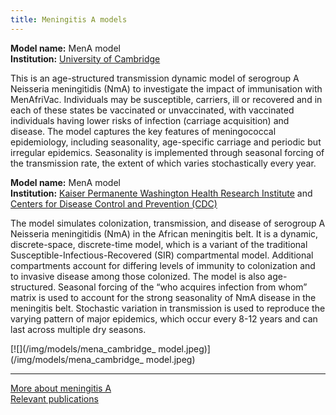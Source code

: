 ```yaml
---
title: Meningitis A models
---
```


**Model name:** MenA model    
**Institution:** [University of Cambridge](https://www.cam.ac.uk/)

This is an age-structured transmission dynamic model of serogroup A Neisseria meningitidis (NmA) to investigate the impact of immunisation with MenAfriVac. Individuals may be susceptible, carriers, ill or recovered and in each of these states be vaccinated or unvaccinated, with vaccinated individuals having lower risks of infection (carriage acquisition) and disease. The model captures the key features of meningococcal epidemiology, including seasonality, age-specific carriage and periodic but irregular epidemics. Seasonality is implemented through seasonal forcing of the transmission rate, the extent of which varies stochastically every year.   



<div id="cdc"></div>

**Model name:** MenA model     
**Institution:** [Kaiser Permanente Washington Health Research Institute](https://www.kpwashingtonresearch.org/) and [Centers for Disease Control and Prevention (CDC)](https://www.cdc.gov/)

The model simulates colonization, transmission, and disease of serogroup A Neisseria meningitidis (NmA) in the African meningitis belt. It is a dynamic, discrete-space, discrete-time model, which is a variant of the traditional Susceptible-Infectious-Recovered (SIR) compartmental model. Additional compartments account for differing levels of immunity to colonization and to invasive disease among those colonized. The model is also age-structured. Seasonal forcing of the “who acquires infection from whom” matrix is used to account for the strong seasonality of NmA disease in the meningitis belt. Stochastic variation in transmission is used to reproduce the varying pattern of major epidemics, which occur every 8-12 years and can last across multiple dry seasons.

[![](/img/models/mena_cambridge_ model.jpeg)](/img/models/mena_cambridge_ model.jpeg)

---

[More about meningitis A](/diseases/men-a)  
[Relevant publications](/publications)
